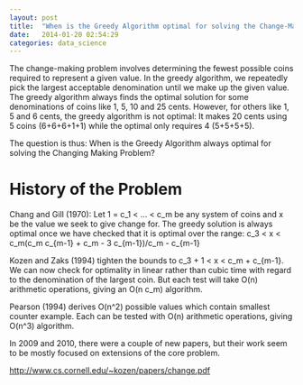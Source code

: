 ```yaml
---
layout: post
title:  "When is the Greedy Algorithm optimal for solving the Change-Making Problem?"
date:   2014-01-20 02:54:29
categories: data_science
---
```



The change-making problem involves determining the fewest possible coins required to represent a given value. In the greedy algorithm, we repeatedly pick the largest acceptable denomination until we make up the given value. The greedy algorithm always finds the optimal solution for some denominations of coins like 1, 5, 10 and 25 cents. However, for others like 1, 5 and 6 cents, the greedy algorithm is not optimal: It makes 20 cents using 5 coins (6+6+6+1+1) while the optimal only requires 4 (5+5+5+5).

The question is thus: When is the Greedy Algorithm always optimal for solving the Changing Making Problem?


History of the Problem
======================
Chang and Gill (1970): Let 1 = c_1 < ... < c_m be any system of coins and x be the value we seek to give change for. The greedy solution is always optimal once we have checked that it is optimal over the range:
c_3 < x < c_m(c_m c_{m-1} + c_m - 3 c_{m-1})/c_m - c_{m-1}

Kozen and Zaks (1994) tighten the bounds to c_3 + 1 < x < c_m + c_{m-1}. We can now check for optimality in linear rather than cubic time with regard to the denomination of the largest coin. But each test will take O(n) arithmetic operations, giving an O(n c_m) algorithm.

Pearson (1994) derives O(n^2) possible values which contain smallest counter example. Each can be tested with O(n) arithmetic operations, giving O(n^3) algorithm.

In 2009 and 2010, there were a couple of new papers, but their work seem to be mostly focused on extensions of the core problem. 

http://www.cs.cornell.edu/~kozen/papers/change.pdf

